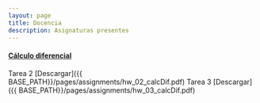 ```yaml
---
layout: page
title: Docencia
description: Asignaturas presentes
---
```




#### <u>Cálculo diferencial</u>
Tarea 2
[Descargar]({{ BASE_PATH}}/pages/assignments/hw_02_calcDif.pdf)
Tarea 3
[Descargar]({{ BASE_PATH}}/pages/assignments/hw_03_calcDif.pdf)

<!-- Note: this is how to write a comment in HTML. Everything in here won't show up on your webpage.-->

<!--
To increase the size of the title, use fewer # in front of the paper title.
To decrease the size of the title, use more #. 
To remove the italics, remove the * before and after the description
To remove the underline from the title, remove the <u> tags (<u> and </u>)
-->
